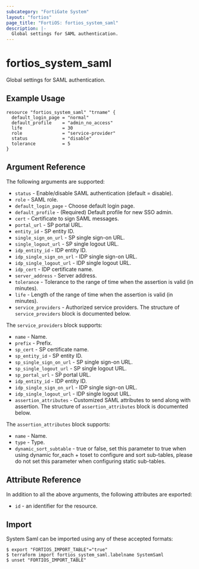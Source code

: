 ```yaml
---
subcategory: "FortiGate System"
layout: "fortios"
page_title: "FortiOS: fortios_system_saml"
description: |-
  Global settings for SAML authentication.
---
```


# fortios_system_saml
Global settings for SAML authentication.

## Example Usage

```hcl
resource "fortios_system_saml" "trname" {
  default_login_page = "normal"
  default_profile    = "admin_no_access"
  life               = 30
  role               = "service-provider"
  status             = "disable"
  tolerance          = 5
}
```

## Argument Reference


The following arguments are supported:

* `status` - Enable/disable SAML authentication (default = disable).
* `role` - SAML role.
* `default_login_page` - Choose default login page.
* `default_profile` - (Required) Default profile for new SSO admin.
* `cert` - Certificate to sign SAML messages.
* `portal_url` - SP portal URL.
* `entity_id` - SP entity ID.
* `single_sign_on_url` - SP single sign-on URL.
* `single_logout_url` - SP single logout URL.
* `idp_entity_id` - IDP entity ID.
* `idp_single_sign_on_url` - IDP single sign-on URL.
* `idp_single_logout_url` - IDP single logout URL.
* `idp_cert` - IDP certificate name.
* `server_address` - Server address.
* `tolerance` - Tolerance to the range of time when the assertion is valid (in minutes).
* `life` - Length of the range of time when the assertion is valid (in minutes).
* `service_providers` - Authorized service providers. The structure of `service_providers` block is documented below.

The `service_providers` block supports:

* `name` - Name.
* `prefix` - Prefix.
* `sp_cert` - SP certificate name.
* `sp_entity_id` - SP entity ID.
* `sp_single_sign_on_url` - SP single sign-on URL.
* `sp_single_logout_url` - SP single logout URL.
* `sp_portal_url` - SP portal URL.
* `idp_entity_id` - IDP entity ID.
* `idp_single_sign_on_url` - IDP single sign-on URL.
* `idp_single_logout_url` - IDP single logout URL.
* `assertion_attributes` - Customized SAML attributes to send along with assertion. The structure of `assertion_attributes` block is documented below.

The `assertion_attributes` block supports:

* `name` - Name.
* `type` - Type.
* `dynamic_sort_subtable` - true or false, set this parameter to true when using dynamic for_each + toset to configure and sort sub-tables, please do not set this parameter when configuring static sub-tables.

## Attribute Reference

In addition to all the above arguments, the following attributes are exported:
* `id` - an identifier for the resource.

## Import

System Saml can be imported using any of these accepted formats:
```
$ export "FORTIOS_IMPORT_TABLE"="true"
$ terraform import fortios_system_saml.labelname SystemSaml
$ unset "FORTIOS_IMPORT_TABLE"
```
